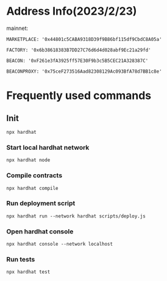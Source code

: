 # Address Info(2023/2/23)
mainnet:

    MARKETPLACE: '0x44801c5CABA9318D39f9B86bf115df9CbdC8A05a'

	FACTORY: '0x6b38618383B7DD27C76d6d4d028abf9Ec21a29fd'

	BEACON: '0xF261e3fA3925ff57E30F9b3c5B5CEC21A328387C'

	BEACONPROXY: '0x75ceF273516Aad82308129Ac093BfA78d7BB1c8e'

# Frequently used commands

## Init
```
npx hardhat
```

### Start local hardhat network
```
npx hardhat node
```

### Compile contracts
```
npx hardhat compile
```

### Run deployment script
```
npx hardhat run --network hardhat scripts/deploy.js
```

### Open hardhat console
```
npx hardhat console --network localhost
```

### Run tests
```
npx hardhat test
```